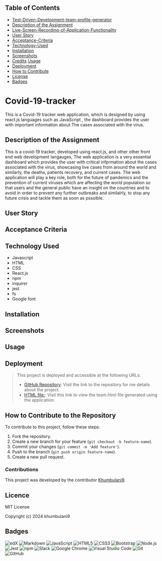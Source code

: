 ## Table of Contents
- [Test-Driven-Development-team-profile-generator](#Test-Driven-Development-team-profile-generator)
- [Description of the Assignment](#Description-of-the-Assignment)
- [Live-Screen-Recording-of-Application-Functionality](Live-Screen-Recording-of-Application-Functionality)
- [User Story](#user-story)
- [Acceptance-Criteria](#Acceptance-Critera)
- [Technology-Used](#Technology-Used)
- [Installation](#installation)
- [Screenshots](#screenshots)
- [Credits](#credits)
   [Usage](#usage)
- [Deployment](#deployment)
- [How to Contribute](#how-to-contribute)
- [License](#license)
- [Badges](#badges)

# Covid-19-tracker
This is a Covid-19 tracker web application, which is designed by using react.js languages such as JavaScript , the dashboard provides the user with important information about  The cases associated with the virus.

## Description of the Assignment
This is a covid-19 tracker, developed using react.js, and other other front end web development langauges, The web application is a very essential dashboard which provides the user with critical infprmation about the cases associated with the virus, showcasing live cases from around the world and similarly, the deaths, patients recovery, and current cases. 
The web application will play a key role, both for the future of pandemics and the prevention of current viruses which are affecting the world population so that users and the general public have an insight on the countries and to avoid in order to prevent any further outbreaks and similalrly, to stop any future crisis and tackle them as soon as pssoible.

## User Story


## Acceptance Criteria 

## Technology Used

* Javascript 
* HTML
* CSS 
* React.js
* npm 
* inquirer 
* jest 
* fs 
* Google font

## Installation


## Screenshots

## Usage


## Deployment
> This project is deployed and accessible at the following URLs:
> 
> - [GitHub Repository](https://github.com/khumbulani9/Covid-19-tracker/edit/main/README.md): Visit the link to the repository for me details about the project.
> - [HTML file:](https://github.com/khumbulani9/Test-Driven-Development-Team-Profile-Generator/blob/main/team.html): Visit this link to view the team.html file generated using the application.


## How to Contribute to the Repository
To contribute to this project, follow these steps:

1. Fork the repository.
2. Create a new branch for your feature (`git checkout -b feature-name`).
3. Commit your changes (`git commit -m 'Add feature'`).
4. Push to the branch (`git push origin feature-name`).
5. Create a new pull request.

### Contributions
This project was developed by the contributor [Khumbulani9](https://github.com/khumbulani9/Covid-19-tracker/edit/main/README.md).

## Licence

MIT License

Copyright (c) 2024 khumbulani9

## Badges
![edX](https://img.shields.io/badge/edX-%2302262B.svg?style=for-the-badge&logo=edX&logoColor=white)
![Markdown](https://img.shields.io/badge/markdown-%23000000.svg?style=for-the-badge&logo=markdown&logoColor=white)
![JavaScript](https://img.shields.io/badge/javascript-%23323330.svg?style=for-the-badge&logo=javascript&logoColor=%23F7DF1E)
![HTML5](https://img.shields.io/badge/html5-%23E34F26.svg?style=for-the-badge&logo=html5&logoColor=white)
![CSS3](https://img.shields.io/badge/css3-%231572B6.svg?style=for-the-badge&logo=css3&logoColor=white)
![Bootstrap](https://img.shields.io/badge/bootstrap-%238511FA.svg?style=for-the-badge&logo=bootstrap&logoColor=white)
![Node.js](https://img.shields.io/badge/node.js-%23339933.svg?style=for-the-badge&logo=node.js&logoColor=white)
![Jest](https://img.shields.io/badge/-jest-%23C21325?style=for-the-badge&logo=jest&logoColor=white)
![npm](https://img.shields.io/badge/npm-%23CB3837.svg?style=for-the-badge&logo=npm&logoColor=white)
![Slack](https://img.shields.io/badge/Slack-4A154B?style=for-the-badge&logo=slack&logoColor=white)
![Google Chrome](https://img.shields.io/badge/Google%20Chrome-4285F4?style=for-the-badge&logo=GoogleChrome&logoColor=white)
![Visual Studio Code](https://img.shields.io/badge/Visual%20Studio%20Code-0078d7.svg?style=for-the-badge&logo=visual-studio-code&logoColor=white)
![Git](https://img.shields.io/badge/git-%23F05033.svg?style=for-the-badge&logo=git&logoColor=white)
![GitHub](https://img.shields.io/badge/github-%23121011.svg?style=for-the-badge&logo=github&logoColor=white)


